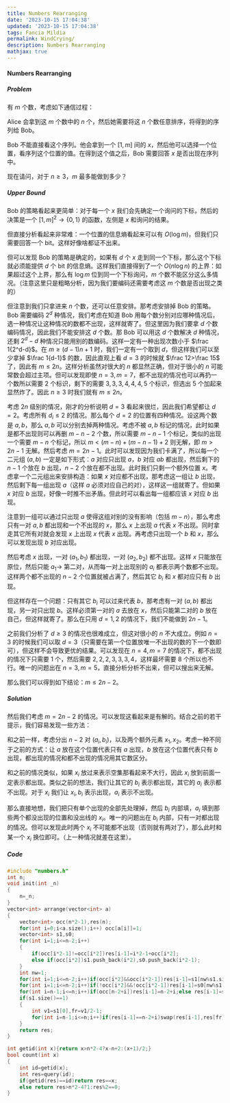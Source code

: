 ```yaml
---
title: Numbers Rearranging
date: '2023-10-15 17:04:38'
updated: '2023-10-15 17:04:38'
tags: Fancia Mildia
permalink: WindCrying/
description: Numbers Rearranging
mathjax: true
---
```



#### Numbers Rearranging

##### Problem

有 $m$ 个数，考虑如下通信过程：

Alice 会拿到这 $m$ 个数中的 $n$ 个，然后她需要将这 $n$ 个数任意排序，将得到的序列给 Bob。

Bob 不能直接看这个序列。他会拿到一个 $[1,m]$ 间的 $x$，然后他可以选择一个位置，看序列这个位置的值。在得到这个值之后，Bob 需要回答 $x$ 是否出现在序列中。

现在请问，对于 $n\geq 3$，$m$ 最多能做到多少？

##### Upper Bound

Bob 的策略看起来更简单：对于每一个 $x$ 我们会先确定一个询问的下标，然后的决策是一个 $[1,m]^2\to \{0,1\}$ 的函数，左侧是 $x$ 和询问的结果。

但直接分析看起来非常难：一个位置的信息熵看起来可以有 $O(\log m)$，但我们只需要回答一个 bit。这样好像啥都证不出来。

但可以发现 Bob 的策略是确定的，如果有 $d$ 个 $x$ 走到同一个下标，那么这个下标就必须能提供 $d$ 个 bit 的信息熵。这样我们直接得到了一个 $O(n\log n)$ 的上界：如果超过这个上界，那么有 $\log m$ 位到同一个下标询问，$m$ 个数不能区分这么多情况。（注意这里只是粗略分析，因为我们要编码还需要考虑这 $m$ 个数是否出现之类的）

但注意到我们只拿进来 $n$ 个数，还可以任意安排。那考虑安排掉 Bob 的策略。Bob 需要编码 $2^d$ 种情况，我们考虑在知道 Bob 用每个数分别对应哪种情况后，选一种情况让这种情况的数都不出现，这样就寄了。但这里因为我们要拿 $d$ 个数编码情况，因此我们不能安排这 $d$ 个数。那 Bob 可以用这 $d$ 个数解决 $d$ 种情况，还剩 $2^d-d$ 种情况只能用别的数编码。这样一定有一种出现次数小于 $\frac 1{2^d-d}$。在 $m\geq (d-1)n+1$ 时，我们一定有一个取到 $d$，但这样我们可以至少拿掉 $\frac 1{d-1}$ 的数，因此直观上看 $d=3$ 的时候就 $\frac 12>\frac 15$ 了，因此有 $m\leq 2n$。这样分析虽然对很大的 $n$ 都显然正确，但对于很小的 $n$ 可能常数会超过主项。但可以发现即使 $n=3,m=7$，都不出现的情况也可以再扔一个数所以需要 $2$ 个标识，剩下的需要 $3,3,3,4,4,4,5$ 个标识，但选出 $5$ 个加起来显然炸了。因此 $n\geq 3$ 时我们就有 $m\leq 2n$。

考虑 $2n$ 级别的情况，刚才的分析说明 $d=3$ 看起来很烂，因此我们希望都让 $d=2$。考虑所有 $d_i\leq 2$ 的情况。那么每个 $d=2$ 的位置有四种情况。设这两个数是 $a,b$，那么 $a,b$ 可以分别去掉两种情况。考虑不被 $a,b$ 标记的情况，此时如果是都不出现则可以再删 $m-n-2$ 个数，所以需要 $m-n-1$ 个标记，类似的出现一个需要 $m-n$ 个标记，所以 $m<(m-n)+(m-n-1)+2$ 则无解，即 $m>2n-1$ 无解。然后考虑 $m=2n-1$。此时可以发现因为我们卡满了，所以每一个二元组 $(a,b)$ 一定是如下形式：$a$ 对应只出现 $a$，$b$ 对应 $ab$ 都出现，然后剩下的 $n-1$ 个放在 $b$ 出现，$n-2$ 个放在都不出现。此时我们只剩一个额外位置 $x$。考虑拿一个二元组出来安排构造：如果 $x$ 对应都不出现，那考虑这一组让 $b$ 出现，然后剩下每一组出现 $a$（这样 $a$ 必须对应自己的对），这样这一组就寄了。但如果 $x$ 对应 $b$ 出现，好像一时推不出矛盾。但此时可以看出每一组都应该 $x$ 对应 $b$ 出现。

注意到一组可以通过只出现 $a$ 使得这组对别的没有影响（包括 $m-n$），那么考虑只有一对 $a,b$ 都出现和一个不出现的 $x$，那么 $x$ 上出现 $a$ 代表 $x$ 不出现。同时拿走其它所有对就会发现 $x$ 上出现 $x$ 代表 $x$ 出现。再考虑只出现一个 $b$ 和 $x$，那么可以发现出现 $b$ 对应出现。

然后考虑 $x$ 出现，一对 $(a_1,b_1)$ 都出现，一对 $(a_2,b_2)$ 都不出现。这样 $x$ 只能放在原位，然后只能 $a_1\to$ 第二对，从而每一对上出现别的 $a_i$ 都表示两个数都不出现。这样两个都不出现的 $n-2$ 个位置就被占满了，然后其它 $b_i$ 和 $x$ 都对应只有 $b$ 出现。

但这样存在一个问题：只有其它 $b_i$ 可以过来代表 $b$，那考虑有一对 $(a,b)$ 都出现，另一对只出现 $b$。这样必须第一对的 $a$ 去放在 $x$，然后只能第二对的 $b$ 放在自己，但这样就寄了。那么在只用 $d=1,2$ 的情况下，我们不能做到 $2n-1$。

之前我们分析了 $d\geq 3$ 的情况也很难成立，但这对很小的 $n$ 不大成立。例如 $n=3$ 的时候我们可以取 $d=3$（只需要在第一个位置放唯一不出现的数的下一个数即可），但这样不会导致更优的结果。可以发现在 $n=4,m=7$ 的情况下，都不出现的情况下只需要 $1$ 个，然后需要 $2,2,2,3,3,3,4$，这样最坏需要 $8$ 个所以也不行。唯一的问题出在 $n=3,m=5$，直接分析分析不出来，但可以搜出来无解。

那么我们可以得到如下结论：$m\leq 2n-2$。

##### Solution

然后我们考虑 $m=2n-2$ 的情况。可以发现这看起来是有解的。结合之前的若干提示，我们容易发现一些方法：

和之前一样，考虑分出 $n-2$ 对 $(a_i,b_i)$，以及两个额外元素 $x_1,x_2$。考虑一种不同于之前的方式：让 $a$ 放在这个位置代表只有 $a$ 出现，$b$ 放在这个位置代表只有 $b$ 出现，都出现的情况和都不出现的情况用其它数区分。

和之前的情况类似，如果 $x_i$ 放过来表示空集那看起来不大行，因此 $x_i$ 放到前面一定表示都出现。类似之前的想法，我们让其它的 $b_i$ 表示都出现，其它的 $a_i$ 表示都不出现。对于 $x_i$ 我们让 $x_i,b_i$ 表示出现，$a_i$ 表示不出现。

那么直接地想，我们把只有单个出现的全部先处理掉，然后 $b_i$ 内部填，$a_i$ 填到那些两个都没出现的位置和没出线的 $x_i$。唯一的问题出在 $b_i$ 内部，只有一对都出现的情况。但可以发现此时两个 $x_i$ 不可能都不出现（否则就有两对了），那么此时和某一个 $x_i$ 换位即可。（上一种情况就差在这里）。

##### Code

```cpp
#include "numbers.h"
int n;
void init(int _n)
{
    n=_n;
}
vector<int> arrange(vector<int> a)
{
    vector<int> occ(n*2-1),res(n);
    for(int i=0;i<a.size();i++) occ[a[i]]=1;
    vector<int> s1,s0;
    for(int i=1;i<=n-2;i++)
    {
        if(occ[i*2-1]!=occ[i*2])res[i-1]=i*2-1+occ[i*2];
        else if(occ[i*2])s1.push_back(i*2),s0.push_back(i*2-1);
    }
    int nw=1;
    for(int i=1;i<=n-2;i++)if(occ[i*2]&&occ[i*2-1])res[i-1]=s1[nw%s1.size()],nw++;
    for(int i=1;i<=n-2;i++)if(!occ[i*2]&&!occ[i*2-1])res[i-1]=s0[nw%s1.size()],nw++;
    for(int i=n-1;i<=n;i++)if(occ[n-2+i])res[i-1]=n-2+i;else res[i-1]=s0[nw%s1.size()],nw++;
    if(s1.size()==1)
    {
        int v1=s1[0],fr=v1/2-1;
        for(int i=n-1;i<=n;i++)if(res[i-1]==n-2+i)swap(res[i-1],res[fr]);
    }
    return res;
}

int getid(int x){return x>n*2-4?x-n+2:(x+1)/2;}
bool count(int x)
{
    int id=getid(x);
    int res=query(id);
    if(getid(res)==id)return res==x;
    else return res>n*2-4?1:res%2==0;
}
```